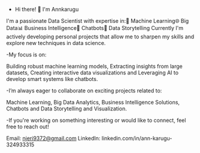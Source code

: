 - Hi there! 👋 I'm Annkarugu
  
I'm a passionate Data Scientist with expertise in:🧠 Machine Learning🌐 Big Data📊 Business Intelligence🤖 Chatbots📝 Data Storytelling
Currently I'm actively developing personal projects that allow me to sharpen my skills and explore new techniques in data science.


-My focus is on:

Building robust machine learning models,
Extracting insights from large datasets,
Creating interactive data visualizations and
Leveraging AI to develop smart systems like chatbots.



-I’m always eager to collaborate on exciting projects related to:

Machine Learning,
Big Data Analytics,
Business Intelligence Solutions,
Chatbots  and
Data Storytelling and Visualization.



-If you're working on something interesting or would like to connect, feel free to reach out!

Email: njeri9372@gmail.com
LinkedIn: linkedin.com/in/ann-karugu-324933315




<!---
Annkarugu/Annkarugu is a ✨ special ✨ repository because its `README.md` (this file) appears on your GitHub profile.
You can click the Preview link to take a look at your changes.
--->
